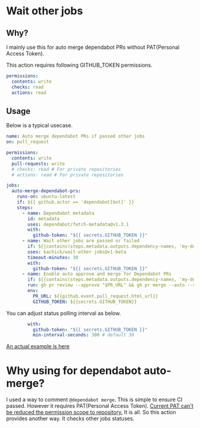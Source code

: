 # Wait other jobs

## Why?

I mainly use this for auto merge dependabot PRs without PAT(Personal Access Token).

This action requires following GITHUB_TOKEN permissions.

```yaml
permissions:
  contents: write
  checks: read
  actions: read
```

## Usage

Below is a typical usecase.

```yaml
name: Auto merge dependabot PRs if passed other jobs
on: pull_request

permissions:
  contents: write
  pull-requests: write
  # checks: read # For private repositories
  # actions: read # For private repositories

jobs:
  auto-merge-dependabot-prs:
    runs-on: ubuntu-latest
    if: ${{ github.actor == 'dependabot[bot]' }}
    steps:
      - name: Dependabot metadata
        id: metadata
        uses: dependabot/fetch-metadata@v1.3.1
        with:
          github-token: "${{ secrets.GITHUB_TOKEN }}"
      - name: Wait other jobs are passed or failed
        if: ${{contains(steps.metadata.outputs.dependency-names, 'my-dependency') && steps.metadata.outputs.update-type == 'version-update:semver-patch'}}
        uses: kachick/wait-other-jobs@v1-beta
        timeout-minutes: 30
        with:
          github-token: "${{ secrets.GITHUB_TOKEN }}"
      - name: Enable auto approve and merge for Dependabot PRs
        if: ${{contains(steps.metadata.outputs.dependency-names, 'my-dependency') && steps.metadata.outputs.update-type == 'version-update:semver-patch'}}
        run: gh pr review --approve "$PR_URL" && gh pr merge --auto --squash "$PR_URL"
        env:
          PR_URL: ${{github.event.pull_request.html_url}}
          GITHUB_TOKEN: ${{secrets.GITHUB_TOKEN}}
```

You can adjust status polling interval as below.

```yaml
        with:
          github-token: "${{ secrets.GITHUB_TOKEN }}"
          min-interval-seconds: 300 # default 30
```

[An actual example is here](https://github.com/kachick/rspec-matchers-power_assert_matchers/blob/650a0ef0c290d42cd0a70ef7c011de2c3777c966/.github/workflows/auto-merge-dependabot-prs.yml)

# Why using for dependabot auto-merge?

I used a way to comment `@dependabot merge`. This is simple to ensure CI passed. However it requires PAT(Personal Access Token). [Current PAT can't be reduced the permission scope to repository.](https://github.community/t/limiting-scope-of-a-pat-to-a-single-repository/3129) It is all. So this action provides another way. It checks other jobs statuses.
